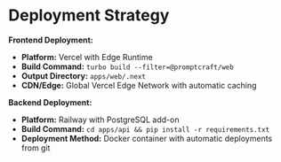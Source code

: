 # Deployment Strategy

**Frontend Deployment:**
- **Platform:** Vercel with Edge Runtime
- **Build Command:** `turbo build --filter=@promptcraft/web`
- **Output Directory:** `apps/web/.next`
- **CDN/Edge:** Global Vercel Edge Network with automatic caching

**Backend Deployment:**
- **Platform:** Railway with PostgreSQL add-on
- **Build Command:** `cd apps/api && pip install -r requirements.txt`
- **Deployment Method:** Docker container with automatic deployments from git
